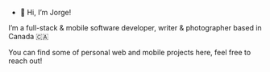 - 👋 Hi, I’m Jorge!

I’m a full-stack & mobile software developer, writer & photographer based in Canada 🇨🇦

You can find some of personal web and mobile projects here, feel free to reach out!
